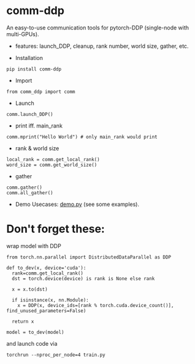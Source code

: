 
# comm-ddp

An easy-to-use communication tools for pytorch-DDP (single-node with multi-GPUs).

- features: launch_DDP, cleanup, rank number, world size, gather, etc.

- Installation
```
pip install comm-ddp
```
- Import
```
from comm_ddp import comm
```

- Launch
```
comm.launch_DDP()
```


- print iff. main_rank
```
comm.mprint("Hello World") # only main_rank would print
```

- rank & world size
```
local_rank = comm.get_local_rank()
word_size = comm.get_world_size()
```

- gather
```
comm.gather()
comm.all_gather()
```
- Demo Usecases: [demo.py](https://github.com/chaoyivision/comm_ddp/blob/main/demo.py) (see some examples).


# Don't forget these:
wrap model with DDP
```
from torch.nn.parallel import DistributedDataParallel as DDP

def to_dev(x, device='cuda'):
  rank=comm.get_local_rank()
  dst = torch.device(device) is rank is None else rank
  
  x = x.to(dst)
  
  if isinstance(x, nn.Module):
    x = DDP(x, device_ids=[rank % torch.cuda.device_count()], find_unused_parameters=False)
  
  return x
  
model = to_dev(model)  

```
and launch code via 
```
torchrun --nproc_per_node=4 train.py 
```
